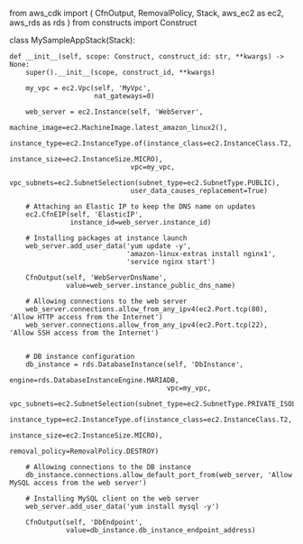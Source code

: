 from aws_cdk import (
    CfnOutput,
    RemovalPolicy,
    Stack,
    aws_ec2 as ec2,
    aws_rds as rds
)
from constructs import Construct

class MySampleAppStack(Stack):

    def __init__(self, scope: Construct, construct_id: str, **kwargs) -> None:
        super().__init__(scope, construct_id, **kwargs)

        my_vpc = ec2.Vpc(self, 'MyVpc',
                         nat_gateways=0)
        
        web_server = ec2.Instance(self, 'WebServer',
                                  machine_image=ec2.MachineImage.latest_amazon_linux2(),
                                  instance_type=ec2.InstanceType.of(instance_class=ec2.InstanceClass.T2,
                                                                    instance_size=ec2.InstanceSize.MICRO),
                                  vpc=my_vpc,
                                  vpc_subnets=ec2.SubnetSelection(subnet_type=ec2.SubnetType.PUBLIC),
                                  user_data_causes_replacement=True)
        
        # Attaching an Elastic IP to keep the DNS name on updates
        ec2.CfnEIP(self, 'ElasticIP',
                   instance_id=web_server.instance_id)
        
        # Installing packages at instance launch
        web_server.add_user_data('yum update -y',
                                 'amazon-linux-extras install nginx1',
                                 'service nginx start')
        
        CfnOutput(self, 'WebServerDnsName',
                  value=web_server.instance_public_dns_name)
        
        # Allowing connections to the web server
        web_server.connections.allow_from_any_ipv4(ec2.Port.tcp(80), 'Allow HTTP access from the Internet')
        web_server.connections.allow_from_any_ipv4(ec2.Port.tcp(22), 'Allow SSH access from the Internet')


        # DB instance configuration
        db_instance = rds.DatabaseInstance(self, 'DbInstance',
                                           engine=rds.DatabaseInstanceEngine.MARIADB,
                                           vpc=my_vpc,
                                           vpc_subnets=ec2.SubnetSelection(subnet_type=ec2.SubnetType.PRIVATE_ISOLATED),
                                           instance_type=ec2.InstanceType.of(instance_class=ec2.InstanceClass.T2,
                                                                             instance_size=ec2.InstanceSize.MICRO),
                                           removal_policy=RemovalPolicy.DESTROY)
        
        # Allowing connections to the DB instance
        db_instance.connections.allow_default_port_from(web_server, 'Allow MySQL access from the web server')

        # Installing MySQL client on the web server
        web_server.add_user_data('yum install mysql -y')

        CfnOutput(self, 'DbEndpoint',
                  value=db_instance.db_instance_endpoint_address)
